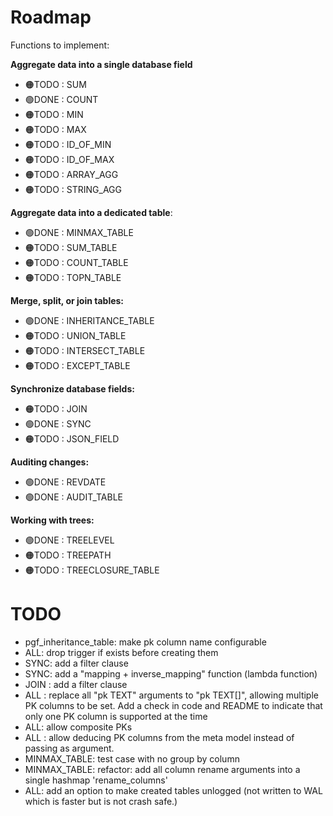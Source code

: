 # Roadmap
Functions to implement:
  
**Aggregate data into a single database field**
* 🟠TODO : SUM
* 🟢DONE : COUNT
* 🟠TODO : MIN
* 🟠TODO : MAX
* 🟠TODO : ID_OF_MIN
* 🟠TODO : ID_OF_MAX
* 🟠TODO : ARRAY_AGG
* 🟠TODO : STRING_AGG

**Aggregate data into a dedicated table**:
  * 🟢DONE : MINMAX_TABLE
  * 🟠TODO : SUM_TABLE
  * 🟠TODO : COUNT_TABLE
  * 🟠TODO : TOPN_TABLE

**Merge, split, or join tables:**
  * 🟢DONE : INHERITANCE_TABLE
  * 🟠TODO : UNION_TABLE
  * 🟠TODO : INTERSECT_TABLE
  * 🟠TODO : EXCEPT_TABLE
  
**Synchronize database fields:**
* 🟠TODO : JOIN
* 🟢DONE : SYNC
* 🟠TODO : JSON_FIELD

**Auditing changes:**
  * 🟢DONE : REVDATE
  * 🟢DONE : AUDIT_TABLE
 
**Working with trees:**
  * 🟢DONE : TREELEVEL
  * 🟠TODO : TREEPATH
  * 🟠TODO : TREECLOSURE_TABLE

# TODO

* pgf_inheritance_table: make pk column name configurable
* ALL: drop trigger if exists before creating them
* SYNC: add a filter clause
* SYNC: add a "mapping + inverse_mapping" function (lambda function)
* JOIN : add a filter clause
* ALL : replace all "pk TEXT" arguments to "pk TEXT[]", allowing multiple PK columns to be set. Add a check in code and README to indicate that only one PK column is supported at the time
* ALL: allow composite PKs
* ALL : allow deducing PK columns from the meta model instead of passing as argument.
* MINMAX_TABLE: test case with no group by column
* MINMAX_TABLE: refactor: add all column rename arguments into a single hashmap 'rename_columns'
* ALL: add an option to make created tables unlogged (not written to WAL which is faster but is not crash safe.)